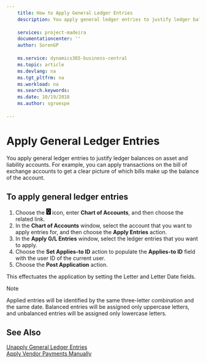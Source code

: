 ```yaml
---
    title: How to Apply General Ledger Entries
    description: You apply general ledger entries to justify ledger balances on asset and liability accounts.

    services: project-madeira
    documentationcenter: ''
    author: SorenGP

    ms.service: dynamics365-business-central
    ms.topic: article
    ms.devlang: na
    ms.tgt_pltfrm: na
    ms.workload: na
    ms.search.keywords:
    ms.date: 10/19/2018
    ms.author: sgroespe

---
```

# Apply General Ledger Entries
You apply general ledger entries to justify ledger balances on asset and liability accounts. For example, you can apply transactions on the bill of exchange accounts to get a clear picture of which bills make up the balance of the account.  

## To apply general ledger entries  

1.  Choose the ![Search for Page or Report](../../media/ui-search/search_small.png "Search for Page or Report icon") icon, enter **Chart of Accounts**, and then choose the related link.  
2.  In the **Chart of Accounts** window, select the account that you want to apply entries for, and then choose the **Apply Entries** action.  
3.  In the **Apply G/L Entries** window, select the ledger entries that you want to apply.  
4.  Choose the **Set Applies-to ID** action to populate the **Applies-to ID** field with the user ID of the current user.  
5.  Choose the **Post Application** action.  

This effectuates the application by setting the Letter and Letter Date fields.  

> [!NOTE]  
>  Applied entries will be identified by the same three-letter combination and the same date. Balanced entries will be assigned only uppercase letters, and unbalanced entries will be assigned only lowercase letters.  

## See Also  
[Unapply General Ledger Entries](how-to-unapply-general-ledger-entries.md)  
[Apply Vendor Payments Manually](../../payables-how-apply-purchase-transactions-manually.md)
